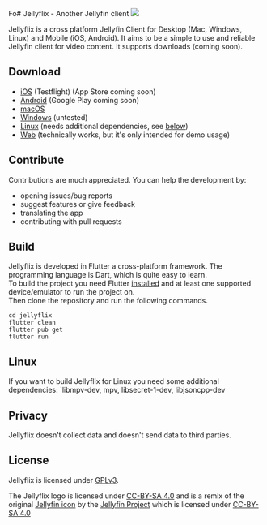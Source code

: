 Fo# Jellyflix - Another Jellyfin client
[![](https://img.shields.io/badge/matrix-000000?style=for-the-badge&logo=Matrix&logoColor=white)](https://matrix.to/#/%23jellyflix%3Amatrix.org)

Jellyflix is a cross platform Jellyfin Client for Desktop (Mac, Windows, Linux) and Mobile (iOS, Android). It aims to be a simple to use and reliable Jellyfin client for video content. It supports downloads (coming soon).

## Download

- [iOS](https://testflight.apple.com/join/Nc1Jw9tc) (Testflight) (App Store coming soon)
- [Android](https://github.com/jellyflix-app/jellyflix/releases/latest/download/jellyflix.apk) (Google Play coming soon)
- [macOS](https://github.com/jellyflix-app/jellyflix/releases/latest/download/jellyflix.dmg)
- [Windows](https://github.com/jellyflix-app/jellyflix/releases/latest/download/jellyflix-windows.zip) (untested)
- [Linux](https://github.com/jellyflix-app/jellyflix/releases/latest/download/jellyflix-linux.zip) (needs additional dependencies, see [below](#linux))
- [Web](https://jellyflix.kiejon.com) (technically works, but it's only intended for demo usage)

## Contribute
Contributions are much appreciated. You can help the development by:
- opening issues/bug reports
- suggest features or give feedback
- translating the app
- contributing with pull requests

## Build
Jellyflix is developed in Flutter a cross-platform framework. The programming language is Dart, which is quite easy to learn. <br>
To build the project you need Flutter [installed](https://docs.flutter.dev/get-started/install) and at least one supported device/emulator to run the project on. <br>
Then clone the repository and run the following commands.
```
cd jellyflix
flutter clean
flutter pub get
flutter run
```

## Linux
If you want to build Jellyflix for Linux you need some additional dependencies: `libmpv-dev, mpv, libsecret-1-dev, libjsoncpp-dev

## Privacy
Jellyflix doesn't collect data and doesn't send data to third parties.

## License
Jellyflix is licensed under [GPLv3](LICENSE).

The Jellyflix logo is licensed under [CC-BY-SA 4.0](https://creativecommons.org/licenses/by-sa/4.0/) and is a remix of the original [Jellyfin icon](https://github.com/jellyfin/jellyfin-ux/blob/master/branding/SVG/icon-transparent.svg) by the [Jellyfin Project](https://jellyfin.org/) which is licensed under [CC-BY-SA 4.0](https://github.com/jellyfin/jellyfin-ux/blob/master/LICENSE)